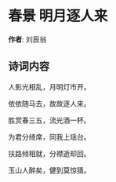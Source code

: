 # 春景 明月逐人来

**作者**: 刘辰翁

## 诗词内容

人影光相乱，月明灯市开。

依依随马去，故故逐人来。

胜赏春三五，流光酒一杯。

为君分绮席，同我上瑶台。

扶路倾相就，分襟逝却回。

玉山人醉矣，健到莫惊猜。

